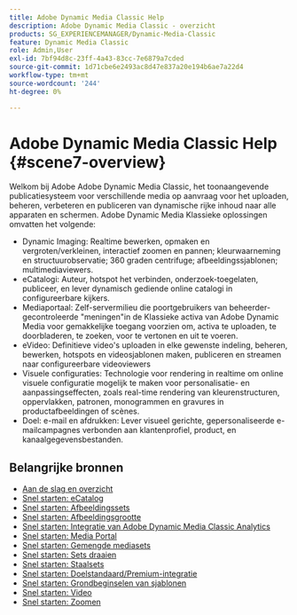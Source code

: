 ```yaml
---
title: Adobe Dynamic Media Classic Help
description: Adobe Dynamic Media Classic - overzicht
products: SG_EXPERIENCEMANAGER/Dynamic-Media-Classic
feature: Dynamic Media Classic
role: Admin,User
exl-id: 7bf94d8c-23ff-4a43-83cc-7e6879a7cded
source-git-commit: 1d71cbe6e2493ac8d47e837a20e194b6ae7a22d4
workflow-type: tm+mt
source-wordcount: '244'
ht-degree: 0%

---
```


# Adobe Dynamic Media Classic Help {#scene7-overview}

Welkom bij Adobe Adobe Dynamic Media Classic, het toonaangevende publicatiesysteem voor verschillende media op aanvraag voor het uploaden, beheren, verbeteren en publiceren van dynamische rijke inhoud naar alle apparaten en schermen. Adobe Dynamic Media Klassieke oplossingen omvatten het volgende:

* Dynamic Imaging: Realtime bewerken, opmaken en vergroten/verkleinen, interactief zoomen en pannen; kleurwaarneming en structuurobservatie; 360 graden centrifuge; afbeeldingssjablonen; multimediaviewers.
* eCatalogi: Auteur, hotspot het verbinden, onderzoek-toegelaten, publiceer, en lever dynamisch gediende online catalogi in configureerbare kijkers.
* Mediaportaal: Zelf-servermilieu die poortgebruikers van beheerder-gecontroleerde &quot;meningen&quot;in de Klassieke activa van Adobe Dynamic Media voor gemakkelijke toegang voorzien om, activa te uploaden, te doorbladeren, te zoeken, voor te vertonen en uit te voeren.
* eVideo: Definitieve video&#39;s uploaden in elke gewenste indeling, beheren, bewerken, hotspots en videosjablonen maken, publiceren en streamen naar configureerbare videoviewers
* Visuele configuraties: Technologie voor rendering in realtime om online visuele configuratie mogelijk te maken voor personalisatie- en aanpassingseffecten, zoals real-time rendering van kleurenstructuren, oppervlakken, patronen, monogrammen en gravures in productafbeeldingen of scènes.
* Doel: e-mail en afdrukken: Lever visueel gerichte, gepersonaliseerde e-mailcampagnes verbonden aan klantenprofiel, product, en kanaalgegevensbestanden.

## Belangrijke bronnen

* [Aan de slag en overzicht](/help/dmc-platform-overview.md)
* [Snel starten: eCatalog](/help/quick-start-ecatalog.md)
* [Snel starten: Afbeeldingssets](/help/quick-start-image-sets.md)
* [Snel starten: Afbeeldingsgrootte](/help/quick-start-image-sizing.md)
* [Snel starten: Integratie van Adobe Dynamic Media Classic Analytics](/help/quick-start-integrating-dmc-analytics.md)
* [Snel starten: Media Portal](/help/quick-start-media-portal-administration.md)
* [Snel starten: Gemengde mediasets](/help/quick-start-mixed-media-sets.md)
* [Snel starten: Sets draaien](/help/quick-start-spin-sets.md)
* [Snel starten: Staalsets](/help/quick-start-swatch-sets.md)
* [Snel starten: Doelstandaard/Premium-integratie](/help/quick-start-target-integration.md)
* [Snel starten: Grondbeginselen van sjablonen](/help/quick-start-template-basics.md)
* [Snel starten: Video](/help/quick-start-video.md)
* [Snel starten: Zoomen](/help/quick-start-zoom.md)
